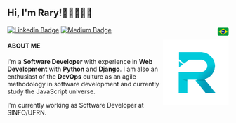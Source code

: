 ## Hi, I'm Rary!👋🏽👨🏽‍💻

<img align="right" width="25" src="img/brazilian-flag.png">

[![Linkedin Badge](https://img.shields.io/badge/-Rary%20Gonçalves-grey?style=flat&logo=Linkedin&logoColor=white&link=https://www.linkedin.com/in/rarygc/)](https://www.linkedin.com/in/rarygc/)
[![Medium Badge](https://img.shields.io/badge/-Rary%20Gonçalves-grey?style=flat&logo=Medium&logoColor=white&link=https://medium.com/@rarygc)](https://medium.com/@rarygc)

<img align="right" width="150" src="img/logo-r.png">

#### ABOUT ME

I'm a **Software Developer** with experience in **Web Development** with **Python** and **Django**. I am also an enthusiast of the **DevOps** culture as an agile methodology in software development and currently study the JavaScript universe.

I'm currently working as Software Developer at SINFO/UFRN.
